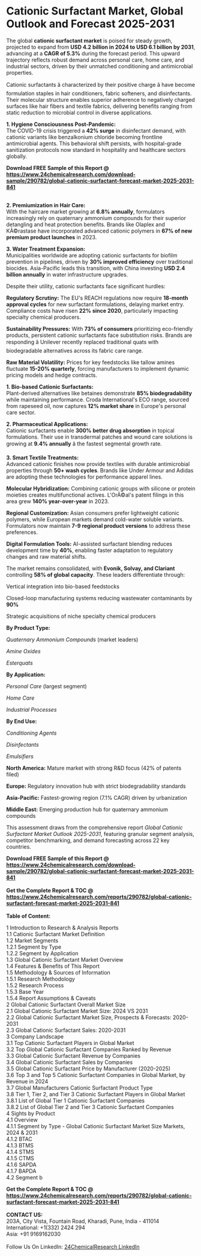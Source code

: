 <h1>Cationic Surfactant Market, Global Outlook and Forecast 2025-2031</h1><p>The global <strong>cationic surfactant market</strong> is poised for steady growth, projected to expand from <strong>USD 4.2 billion in 2024 to USD 6.1 billion by 2031</strong>, advancing at a <strong>CAGR of 5.3%</strong> during the forecast period. This upward trajectory reflects robust demand across personal care, home care, and industrial sectors, driven by their unmatched conditioning and antimicrobial properties.</p><p>Cationic surfactants â characterized by their positive charge â have become formulation staples in hair conditioners, fabric softeners, and disinfectants. Their molecular structure enables superior adherence to negatively charged surfaces like hair fibers and textile fabrics, delivering benefits ranging from static reduction to microbial control in diverse applications.</p><p><strong>1. Hygiene Consciousness Post-Pandemic:</strong><br>
The COVID-19 crisis triggered a <strong>42% surge</strong> in disinfectant demand, with cationic variants like benzalkonium chloride becoming frontline antimicrobial agents. This behavioral shift persists, with hospital-grade sanitization protocols now standard in hospitality and healthcare sectors globally.</p><div><b>Download FREE Sample of this Report @ 
            <a href="https://www.24chemicalresearch.com/download-sample/290782/global-cationic-surfactant-forecast-market-2025-2031-841">
            https://www.24chemicalresearch.com/download-sample/290782/global-cationic-surfactant-forecast-market-2025-2031-841</a></b></div><br><p><strong>2. Premiumization in Hair Care:</strong><br>
With the haircare market growing at <strong>6.8% annually</strong>, formulators increasingly rely on quaternary ammonium compounds for their superior detangling and heat protection benefits. Brands like Olaplex and KÃ©rastase have incorporated advanced cationic polymers in <strong>67% of new premium product launches</strong> in 2023.</p><p><strong>3. Water Treatment Expansion:</strong><br>
Municipalities worldwide are adopting cationic surfactants for biofilm prevention in pipelines, driven by <strong>30% improved efficiency</strong> over traditional biocides. Asia-Pacific leads this transition, with China investing <strong>USD 2.4 billion annually</strong> in water infrastructure upgrades.</p><p>Despite their utility, cationic surfactants face significant hurdles:</p><p><strong>Regulatory Scrutiny:</strong> The EU's REACH regulations now require <strong>18-month approval cycles</strong> for new surfactant formulations, delaying market entry. Compliance costs have risen <strong>22% since 2020</strong>, particularly impacting specialty chemical producers.</p><p><strong>Sustainability Pressures:</strong> With <strong>73% of consumers</strong> prioritizing eco-friendly products, persistent cationic surfactants face substitution risks. Brands are responding â Unilever recently replaced traditional quats with biodegradable alternatives across its fabric care range.</p><p><strong>Raw Material Volatility:</strong> Prices for key feedstocks like tallow amines fluctuate <strong>15-20% quarterly</strong>, forcing manufacturers to implement dynamic pricing models and hedge contracts.</p><p><strong>1. Bio-based Cationic Surfactants:</strong><br>
Plant-derived alternatives like betaines demonstrate <strong>85% biodegradability</strong> while maintaining performance. Croda International's ECO range, sourced from rapeseed oil, now captures <strong>12% market share</strong> in Europe's personal care sector.</p><p><strong>2. Pharmaceutical Applications:</strong><br>
Cationic surfactants enable <strong>300% better drug absorption</strong> in topical formulations. Their use in transdermal patches and wound care solutions is growing at <strong>9.4% annually</strong> â the fastest segmental growth rate.</p><p><strong>3. Smart Textile Treatments:</strong><br>
Advanced cationic finishes now provide textiles with durable antimicrobial properties through <strong>50+ wash cycles</strong>. Brands like Under Armour and Adidas are adopting these technologies for performance apparel lines.</p><p><strong>Molecular Hybridization:</strong> Combining cationic groups with silicone or protein moieties creates multifunctional actives. L'OrÃ©al's patent filings in this area grew <strong>140% year-over-year</strong> in 2023.</p><p><strong>Regional Customization:</strong> Asian consumers prefer lightweight cationic polymers, while European markets demand cold-water soluble variants. Formulators now maintain <strong>7-9 regional product versions</strong> to address these preferences.</p><p><strong>Digital Formulation Tools:</strong> AI-assisted surfactant blending reduces development time by <strong>40%</strong>, enabling faster adaptation to regulatory changes and raw material shifts.</p><p>The market remains consolidated, with <strong>Evonik, Solvay, and Clariant</strong> controlling <strong>58% of global capacity</strong>. These leaders differentiate through:</p><p>Vertical integration into bio-based feedstocks</p><p>Closed-loop manufacturing systems reducing wastewater contaminants by <strong>90%</strong></p><p>Strategic acquisitions of niche specialty chemical producers</p><p><strong>By Product Type:</strong></p><p><em>Quaternary Ammonium Compounds</em> (market leaders)</p><p><em>Amine Oxides</em></p><p><em>Esterquats</em></p><p><strong>By Application:</strong></p><p><em>Personal Care</em> (largest segment)</p><p><em>Home Care</em></p><p><em>Industrial Processes</em></p><p><strong>By End Use:</strong></p><p><em>Conditioning Agents</em></p><p><em>Disinfectants</em></p><p><em>Emulsifiers</em></p><p><strong>North America:</strong> Mature market with strong R&amp;D focus (42% of patents filed)</p><p><strong>Europe:</strong> Regulatory innovation hub with strict biodegradability standards</p><p><strong>Asia-Pacific:</strong> Fastest-growing region (7.1% CAGR) driven by urbanization</p><p><strong>Middle East:</strong> Emerging production hub for quaternary ammonium compounds</p><p>This assessment draws from the comprehensive report <em>Global Cationic Surfactant Market Outlook 2025-2031</em>, featuring granular segment analysis, competitor benchmarking, and demand forecasting across 22 key countries.</p><div><b>Download FREE Sample of this Report @ 
            <a href="https://www.24chemicalresearch.com/download-sample/290782/global-cationic-surfactant-forecast-market-2025-2031-841">
            https://www.24chemicalresearch.com/download-sample/290782/global-cationic-surfactant-forecast-market-2025-2031-841</a></b></div><br><div><b>Get the Complete Report & TOC @ 
            <a href="https://www.24chemicalresearch.com/reports/290782/global-cationic-surfactant-forecast-market-2025-2031-841">
            https://www.24chemicalresearch.com/reports/290782/global-cationic-surfactant-forecast-market-2025-2031-841</a></b></div><br>
            <b>Table of Content:</b><p>1 Introduction to Research & Analysis Reports<br />
 1.1 Cationic Surfactant Market Definition<br />
 1.2 Market Segments<br />
 1.2.1 Segment by Type<br />
 1.2.2 Segment by Application<br />
 1.3 Global Cationic Surfactant Market Overview<br />
 1.4 Features & Benefits of This Report<br />
 1.5 Methodology & Sources of Information<br />
 1.5.1 Research Methodology<br />
 1.5.2 Research Process<br />
 1.5.3 Base Year<br />
 1.5.4 Report Assumptions & Caveats<br />
2 Global Cationic Surfactant Overall Market Size<br />
 2.1 Global Cationic Surfactant Market Size: 2024 VS 2031<br />
 2.2 Global Cationic Surfactant Market Size, Prospects & Forecasts: 2020-2031<br />
 2.3 Global Cationic Surfactant Sales: 2020-2031<br />
3 Company Landscape<br />
 3.1 Top Cationic Surfactant Players in Global Market<br />
 3.2 Top Global Cationic Surfactant Companies Ranked by Revenue<br />
 3.3 Global Cationic Surfactant Revenue by Companies<br />
 3.4 Global Cationic Surfactant Sales by Companies<br />
 3.5 Global Cationic Surfactant Price by Manufacturer (2020-2025)<br />
 3.6 Top 3 and Top 5 Cationic Surfactant Companies in Global Market, by Revenue in 2024<br />
 3.7 Global Manufacturers Cationic Surfactant Product Type<br />
 3.8 Tier 1, Tier 2, and Tier 3 Cationic Surfactant Players in Global Market<br />
 3.8.1 List of Global Tier 1 Cationic Surfactant Companies<br />
 3.8.2 List of Global Tier 2 and Tier 3 Cationic Surfactant Companies<br />
4 Sights by Product<br />
 4.1 Overview<br />
 4.1.1 Segment by Type - Global Cationic Surfactant Market Size Markets, 2024 & 2031<br />
 4.1.2 BTAC<br />
 4.1.3 BTMS<br />
 4.1.4 STMS<br />
 4.1.5 CTMS<br />
 4.1.6 SAPDA<br />
 4.1.7 BAPDA<br />
 4.2 Segment b</p><div><b>Get the Complete Report & TOC @ 
            <a href="https://www.24chemicalresearch.com/reports/290782/global-cationic-surfactant-forecast-market-2025-2031-841">
            https://www.24chemicalresearch.com/reports/290782/global-cationic-surfactant-forecast-market-2025-2031-841</a></b></div><br><b>CONTACT US:</b><br>
            203A, City Vista, Fountain Road, Kharadi, Pune, India - 411014<br>
            International: +1(332) 2424 294<br>
            Asia: +91 9169162030 <br><br>
            Follow Us On LinkedIn: <a href="https://www.linkedin.com/company/24chemicalresearch/">24ChemicalResearch LinkedIn</a>